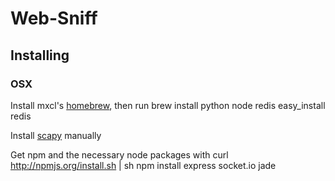 Web-Sniff
=========

Installing
----------

### OSX ###

Install mxcl's [homebrew](http://mxcl.github.com/homebrew/), then run
    brew install python node redis
    easy_install redis

Install [scapy](http://www.secdev.org/projects/scapy/doc/installation.html#installing-scapy-v2-x) manually

Get npm and the necessary node packages with
    curl http://npmjs.org/install.sh | sh
    npm install express socket.io jade
